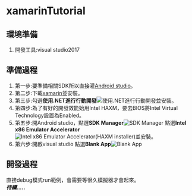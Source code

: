 # xamarinTutorial
## 環境準備  
  1. 開發工具:visual studio2017  
## 準備過程  
  1. 第一步:要準備相關SDK所以直接灌[Android studio](https://developer.android.com/studio/index.html)。  
  2. 第二步:下載[xamarin](https://www.xamarin.com/download)並安裝。  
  3. 第三步:勾選**使用.NET進行行動開發**![使用.NET進行行動開發](https://imgur.com/odeDH2x.png)並安裝。  
  4. 第四步:為了有好的開發效能始用Intel HAXM，要去BIOS將Intel Virtual Technology設置為Enabled。  
  5. 第五步:開Android studio，點選**SDK Manager**![SDK Manager](https://imgur.com/8KI8Ep6.png)  點選**Intel x86 Emulator Accelerator**![Intel x86 Emulator Accelerator(HAXM installer)](https://imgur.com/e0jZnrf.png)並安裝。  
  6. 第六步:開啟visual studio 點選**Blank App**![Blank App](https://i.imgur.com/pBXOFAU.jpg)  
## 開發過程  
  直接debug模式run範例，會需要等很久模擬器才會起來。  
  ***待續.....***  
